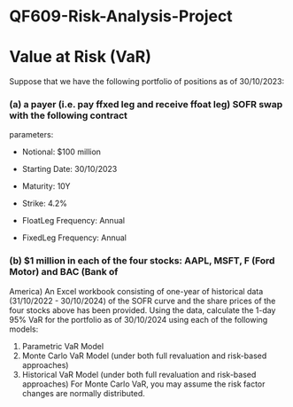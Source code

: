 # QF609-Risk-Analysis-Project
# Value at Risk (VaR)

Suppose that we have the following portfolio of positions as of 30/10/2023:

### (a) a payer (i.e. pay ffxed leg and receive ffoat leg) SOFR swap with the following contract
parameters:

* Notional: $100 million

* Starting Date: 30/10/2023

* Maturity: 10Y

* Strike: 4.2%

* FloatLeg Frequency: Annual

* FixedLeg Frequency: Annual
  
### (b) $1 million in each of the four stocks: AAPL, MSFT, F (Ford Motor) and BAC (Bank of
America)
An Excel workbook consisting of one-year of historical data (31/10/2022 - 30/10/2024) of
the SOFR curve and the share prices of the four stocks above has been provided. Using the
data, calculate the 1-day 95% VaR for the portfolio as of 30/10/2024 using each of the following
models:
1. Parametric VaR Model
2. Monte Carlo VaR Model (under both full revaluation and risk-based approaches)
3. Historical VaR Model (under both full revaluation and risk-based approaches)
For Monte Carlo VaR, you may assume the risk factor changes are normally distributed.
